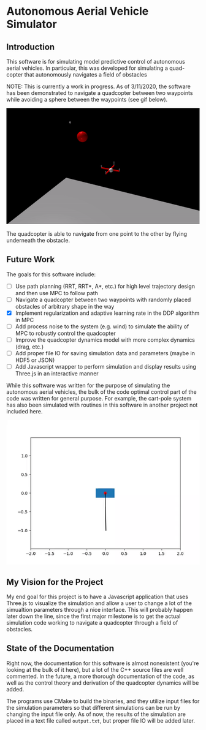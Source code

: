 # Autonomous Aerial Vehicle Simulator
## Introduction

This software is for simulating model predictive control of autonomous aerial vehicles. In particular, this was developed for simulating a quad-copter that autonomously navigates a field of obstacles

NOTE: This is currently a work in progress. As of 3/11/2020, the software has been demonstrated to navigate a quadcopter between two waypoints while avoiding a sphere between the waypoints (see gif below).

![](quadcopter-obstacle-1.gif)

The quadcopter is able to navigate from one point to the other by flying underneath the obstacle.

## Future Work

The goals for this software include:

- [ ] Use path planning (RRT, RRT*, A*, etc.) for high level trajectory design and then use MPC to follow path
- [ ] Navigate a quadcopter between two waypoints with randomly placed obstacles of arbitrary shape in the way
- [X] Implement regularization and adaptive learning rate in the DDP algorithm in MPC
- [ ] Add process noise to the system (e.g. wind) to simulate the ability of MPC to robustly control the quadcopter
- [ ] Improve the quadcopter dynamics model with more complex dynamics (drag, etc.)
- [ ] Add proper file IO for saving simulation data and parameters (maybe in HDF5 or JSON)
- [ ] Add Javascript wrapper to perform simulation and display results using Three.js in an interactive manner

While this software was written for the purpose of simulating the autonomous aerial vehicles, the bulk of the code optimal control part of the code was written for general purpose. For example, the cart-pole system has also been simulated with routines in this software in another project not included here.

![](cart_pole/cart-pole.gif)

## My Vision for the Project

My end goal for this project is to have a Javascript application that uses Three.js to visualize the simulation and allow a user to change a lot of the simualtion parameters through a nice interface. This will probably happen later down the line, since the first major milestone is to get the actual simulation code working to navigate a quadcopter through a field of obstacles.

## State of the Documentation

Right now, the documentation for this software is almost nonexistent (you're looking at the bulk of it here), but a lot of the C++ source files are well commented. In the future, a more thorough documentation of the code, as well as the control theory and derivation of the quadcopter dynamics will be added.

The programs use CMake to build the binaries, and they utilize input files for the simulation parameters so that different simulations can be run by changing the input file only. As of now, the results of the simulation are placed in a text file called `output.txt`, but proper file IO will be added later.
